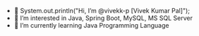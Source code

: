 - 👋 System.out.println("Hi, I’m @vivekk-p [Vivek Kumar Pal]");
- 👀 I’m interested in Java, Spring Boot, MySQL, MS SQL Server
- 🌱 I’m currently learning Java Programming Language

<!---
- 💞️ I’m looking to collaborate on ...
- 📫 How to reach me ...
- 😄 Pronouns: ...
- ⚡ Fun fact: ...>

vivekk-p/vivekk-p is a ✨ special ✨ repository because its `README.md` (this file) appears on your GitHub profile.
You can click the Preview link to take a look at your changes.
--->
